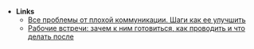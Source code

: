 
- **Links**
	- [Все проблемы от плохой коммуникации. Шаги как ее улучшить](https://t.me/thisisfresher/304)
	- [Рабочие встречи: зачем к ним готовиться, как проводить и что делать после](https://www.typical.company/biblioteka/rabochie-vstrechi-zachem-k-nim-gotovitsya-kak-provodit-i-chto-delat-posle) 
